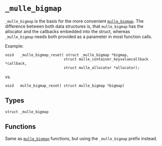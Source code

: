 # `_mulle_bigmap`

`_mulle_bigmap` is the basis for the more convenient [`mulle_bigmap`](API_bigmap.md).
The difference between both data structures is, that `mulle_bigmap` has the
allocator and the callbacks embedded into the struct, whereas `_mulle_bigmap`
needs both provided as a parameter in most function calls.

Example:

```
void   _mulle_bigmap_reset( struct _mulle_bigmap *bigmap,
                           struct mulle_container_keyvaluecallback *callback,
                           struct mulle_allocator *allocator);
```

vs.

```
void   mulle_bigmap_reset( struct mulle_bigmap *bigmap)
```

## Types

```
struct _mulle_bigmap
```


## Functions

Same as [`mulle_bigmap`](API_bigmap.md) functions, but using the `_mulle_bigmap`
prefix instead.



